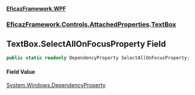 #### [EficazFramework.WPF](EficazFrameworkWPF.md 'EficazFramework WPF')
### [EficazFramework.Controls.AttachedProperties](EficazFrameworkWPF.md#EficazFramework.Controls.AttachedProperties 'EficazFramework.Controls.AttachedProperties').[TextBox](EficazFramework.Controls.AttachedProperties/TextBox.md 'EficazFramework.Controls.AttachedProperties.TextBox')

## TextBox.SelectAllOnFocusProperty Field

```csharp
public static readonly DependencyProperty SelectAllOnFocusProperty;
```

#### Field Value
[System.Windows.DependencyProperty](https://docs.microsoft.com/en-us/dotnet/api/System.Windows.DependencyProperty 'System.Windows.DependencyProperty')